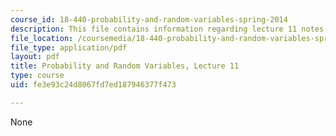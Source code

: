 ```yaml
---
course_id: 18-440-probability-and-random-variables-spring-2014
description: This file contains information regarding lecture 11 notes.
file_location: /coursemedia/18-440-probability-and-random-variables-spring-2014/fe3e93c24d8067fd7ed187946377f473_MIT18_440S14_Lecture11.pdf
file_type: application/pdf
layout: pdf
title: Probability and Random Variables, Lecture 11
type: course
uid: fe3e93c24d8067fd7ed187946377f473

---
```

None